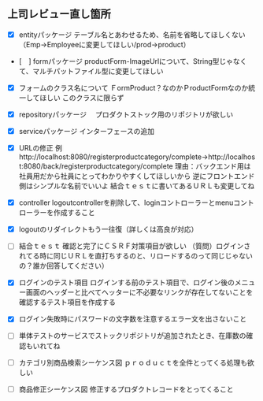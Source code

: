 ## 上司レビュー直し箇所
- [x] entityパッケージ
テーブル名とあわせるため、名前を省略してほしくない（Emp→Employeeに変更してほしい/prod→product）

- [　] formパッケージ
productForm-ImageUrlについて、String型じゃなくて、マルチパットファイル型に変更してほしい
- [x] フォームのクラス名について
ＦormProduct？なのかＰroductFormなのか統一してほしい
このクラスに限らず

- [x] repositoryパッケージ　
プロダクトストック用のリポジトリが欲しい

- [x] serviceパッケージ
インターフェースの追加

- [x] URLの修正
例http://localhost:8080/registerproductcategory/complete→http://localhost:8080/back/registerproductcategory/complete
理由：バックエンド用は社員用だから社員にとってわかりやすくしてほしいから
逆にフロントエンド側はシンプルな名前でいいよ
結合ｔｅｓｔに書いてあるＵＲＬも変更してね

- [x] controller
logoutcontrollerを削除して、loginコントローラーとmenuコントローラーを作成すること

- [x] logoutのリダイレクトもう一往復（詳しくは高良が対応）

- [ ] 結合ｔｅｓｔ
確認と完了にＣＳＲＦ対策項目が欲しい
（質問）ログインされてる時に同じＵＲＬを直打ちするのと、リロードするのって同じじゃないの？誰か回答してください）

- [x] ログインのテスト項目
ログインする前のテスト項目で、ログイン後のメニュー画面のヘッダーと比べてヘッターに不必要なリンクが存在してないことを確認するテスト項目を作成する

- [x] ログイン失敗時にパスワードの文字数を注意するエラー文を出さないこと

- [ ] 単体テストのサービスでストックリポジトリが追加されたとき、在庫数の確認もいれてね　

- [ ] カテゴリ別商品検索シーケンス図
ｐｒｏｄｕｃｔを全件とってくる処理も欲しい

- [ ] 商品修正シーケンス図
修正するプロダクトレコードをとってくること 